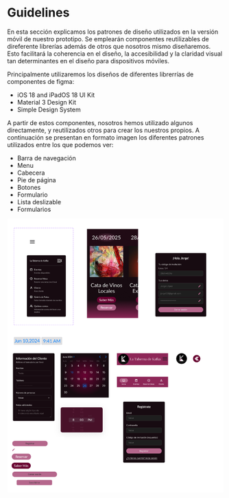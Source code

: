 # Guidelines

En esta sección explicamos los patrones de diseño utilizados en la versión móvil de nuestro prototipo. Se emplearán componentes reutilizables de direferente librerías además de otros que nosotros mismo diseñaremos. Esto facilitará la coherencia en el diseño, la accesibilidad y la claridad visual tan determinantes en el diseño para dispositivos móviles.

Principalmente utilizaremos los diseños de diferentes librerrías de componentes de figma:

* iOS 18 and iPadOS 18 UI Kit
* Material 3 Design Kit
* Simple Design System

A partir de estos componentes, nosotros hemos utilizado algunos directamente, y reutilizados otros para crear los nuestros propios.
A continuación se presentan en formato imagen los diferentes patrones utilizados entre los que podemos ver:

* Barra de navegación
* Menu 
* Cabecera
* Pie de página
* Botones
* Formulario
* Lista deslizable
* Formularios

![GuideLines](./guidelines.png)